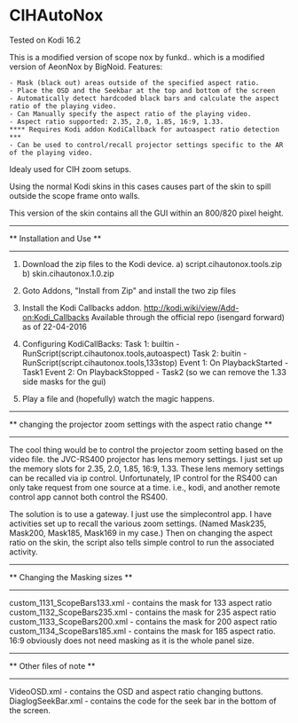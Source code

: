 # CIHAutoNox

Tested on Kodi 16.2

This is a modified version of scope nox by funkd.. which is a modified version of AeonNox by BigNoid.
Features:

    - Mask (black out) areas outside of the specified aspect ratio.
    - Place the OSD and the Seekbar at the top and bottom of the screen
    - Automatically detect hardcoded black bars and calculate the aspect ratio of the playing video.
    - Can Manually specify the aspect ratio of the playing video.
    - Aspect ratio supported: 2.35, 2.0, 1.85, 16:9, 1.33. 
    **** Requires Kodi addon KodiCallback for autoaspect ratio detection ***
    - Can be used to control/recall projector settings specific to the AR of the playing video.

Idealy used for CIH zoom setups. 

Using the normal Kodi skins in this cases causes part of the skin to spill outside the scope frame onto walls.

This version of the skin contains all the GUI within an 800/820 pixel height. 


**************************
** Installation and Use **
**************************

1) Download the zip files to the Kodi device.
    a) script.cihautonox.tools.zip
    b) skin.cihautonox.1.0.zip 

2) Goto Addons, "Install from Zip" and install the two zip files

3) Install the Kodi Callbacks addon. http://kodi.wiki/view/Add-on:Kodi_Callbacks
    Available through the official repo (isengard forward) as of 22-04-2016

4) Configuring KodiCallBacks:
    Task 1: builtin - RunScript(script.cihautonox.tools,autoaspect)
    Task 2: buitin - RunScript(script.cihautonox.tools,133stop)
    Event 1: On PlaybackStarted - Task1
    Event 2: On PlaybackStopped - Task2 (so we can remove the 1.33 side masks for the gui)

5) Play a file and (hopefully) watch the magic happens.

***********************************************************************
** changing the projector zoom settings with the aspect ratio change **
***********************************************************************
The cool thing would be to control the projector zoom setting based on the video file.
the JVC-RS400 projector has lens memory settings. I just set up the memory slots for
2.35, 2.0, 1.85, 16:9, 1.33. 
These lens memory settings can be recalled via ip control. Unfortunately, IP control 
for the RS400 can only take request from one source at a time. i.e., kodi, and another
remote control app cannot both control the RS400.

The solution is to use a gateway. I just use the simplecontrol app. I have activities set
up to recall the various zoom settings. (Named Mask235, Mask200, Mask185, Mask169 in my case.)
Then on changing the aspect ratio on the skin, the script also tells simple control to run
the associated activity.

********************************
** Changing the Masking sizes **
********************************
custom_1131_ScopeBars133.xml - contains the mask for 133 aspect ratio
custom_1132_ScopeBars235.xml - contains the mask for 235 aspect ratio
custom_1133_ScopeBars200.xml - contains the mask for 200 aspect ratio
custom_1134_ScopeBars185.xml - contains the mask for 185 aspect ratio.
16:9 obviously does not need masking as it is the whole panel size.

*************************
** Other files of note **
*************************
VideoOSD.xml - contains the OSD and aspect ratio changing buttons.
DiaglogSeekBar.xml - contains the code for the seek bar in the bottom of the screen.



